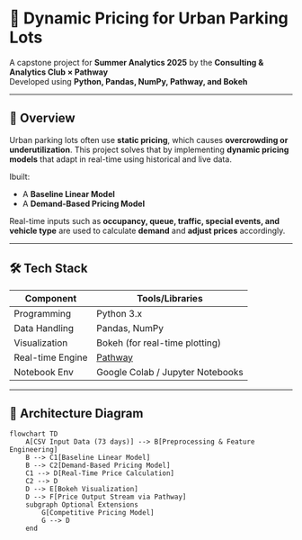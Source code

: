 # 🚗 Dynamic Pricing for Urban Parking Lots

A capstone project for **Summer Analytics 2025** by the **Consulting & Analytics Club × Pathway**  
Developed using **Python, Pandas, NumPy, Pathway, and Bokeh**

---

## 📌 Overview

Urban parking lots often use **static pricing**, which causes **overcrowding or underutilization**. This project solves that by implementing **dynamic pricing models** that adapt in real-time using historical and live data.

 Ibuilt:
- A **Baseline Linear Model**
- A **Demand-Based Pricing Model**

Real-time inputs such as **occupancy, queue, traffic, special events, and vehicle type** are used to calculate **demand** and **adjust prices** accordingly.

---

## 🛠️ Tech Stack

| Component        | Tools/Libraries                     |
|------------------|-------------------------------------|
| Programming      | Python 3.x                          |
| Data Handling    | Pandas, NumPy                       |
| Visualization    | Bokeh (for real-time plotting)      |
| Real-time Engine | [Pathway](https://pathway.com/)     |
| Notebook Env     | Google Colab / Jupyter Notebooks    |

---

## 🧱 Architecture Diagram

```mermaid
flowchart TD
    A[CSV Input Data (73 days)] --> B[Preprocessing & Feature Engineering]
    B --> C1[Baseline Linear Model]
    B --> C2[Demand-Based Pricing Model]
    C1 --> D[Real-Time Price Calculation]
    C2 --> D
    D --> E[Bokeh Visualization]
    D --> F[Price Output Stream via Pathway]
    subgraph Optional Extensions
        G[Competitive Pricing Model]
        G --> D
    end
